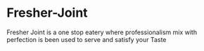 # Fresher-Joint
Fresher Joint is a one stop eatery where professionalism mix with perfection is been used to serve and satisfy your Taste
